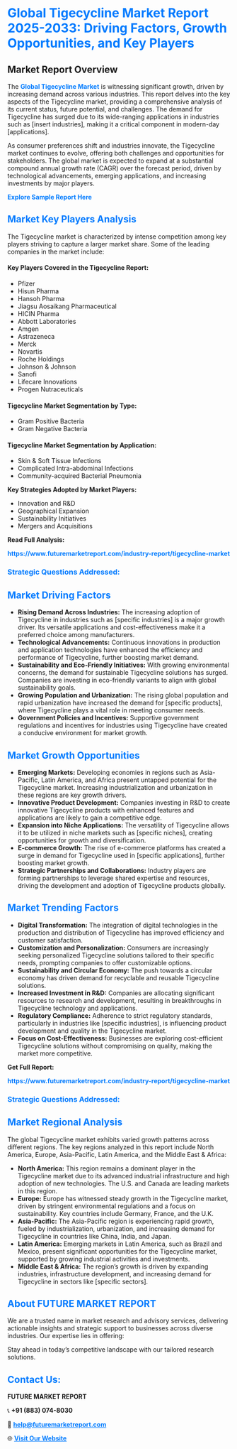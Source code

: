 <h1 style="color: #007BFF;">Global Tigecycline Market Report 2025-2033: Driving Factors, Growth Opportunities, and Key Players</h1>

<section id="overview">
<h2>Market Report Overview</h2>
<p>The <a href="https://www.futuremarketreport.com/industry-report/tigecycline-market" style="color: #007BFF; text-decoration: none;"><strong>Global Tigecycline Market</strong></a> is witnessing significant growth, driven by increasing demand across various industries. This report delves into the key aspects of the Tigecycline market, providing a comprehensive analysis of its current status, future potential, and challenges. The demand for Tigecycline has surged due to its wide-ranging applications in industries such as [insert industries], making it a critical component in modern-day [applications].</p>
<p>As consumer preferences shift and industries innovate, the Tigecycline market continues to evolve, offering both challenges and opportunities for stakeholders. The global market is expected to expand at a substantial compound annual growth rate (CAGR) over the forecast period, driven by technological advancements, emerging applications, and increasing investments by major players.</p>
</section>

<section id="overview">
<p><a href="https://www.futuremarketreport.com/request-sample/reportId=88027" style="color: #007BFF; text-decoration: none;"><strong>Explore Sample Report Here</strong></a></p>
</section>

<section id="key-players">
<h2 style="color: #007BFF;">Market Key Players Analysis</h2>
<p>The Tigecycline market is characterized by intense competition among key players striving to capture a larger market share. Some of the leading companies in the market include:</p>
<h4>Key Players Covered in the Tigecycline Report:</h4>
<ul><li>Pfizer</li><li>Hisun Pharma</li><li>Hansoh Pharma</li><li>Jiagsu Aosaikang Pharmaceutical</li><li>HICIN Pharma</li><li>Abbott Laboratories</li><li>Amgen</li><li>Astrazeneca</li><li>Merck</li><li>Novartis</li><li>Roche Holdings</li><li>Johnson &amp; Johnson</li><li>Sanofi</li><li>Lifecare Innovations</li><li>Progen Nutraceuticals</li></ul>
<h4>Tigecycline Market Segmentation by Type:</h4>
<ul><li>Gram Positive Bacteria</li><li>Gram Negative Bacteria</li></ul>

<h4>Tigecycline Market Segmentation by Application:</h4>
<ul><li>Skin &amp; Soft Tissue Infections</li><li>Complicated Intra-abdominal Infections</li><li>Community-acquired Bacterial Pneumonia</li></ul>
<p><strong>Key Strategies Adopted by Market Players:</strong></p>
<ul>
<li>Innovation and R&D</li>
<li>Geographical Expansion</li>
<li>Sustainability Initiatives</li>
<li>Mergers and Acquisitions</li>
</ul>
</section>

<section>
<p><strong>Read Full Analysis: </strong></p><a href="https://www.futuremarketreport.com/industry-report/tigecycline-market" style="color: #007BFF; text-decoration: none;"><strong>https://www.futuremarketreport.com/industry-report/tigecycline-market</strong></a>
<h3 style="color: #007BFF;">Strategic Questions Addressed:</h3>
</section>

<section id="driving-factors">
<h2 style="color: #007BFF;">Market Driving Factors</h2>
<ul>
<li><strong>Rising Demand Across Industries:</strong> The increasing adoption of Tigecycline in industries such as [specific industries] is a major growth driver. Its versatile applications and cost-effectiveness make it a preferred choice among manufacturers.</li>
<li><strong>Technological Advancements:</strong> Continuous innovations in production and application technologies have enhanced the efficiency and performance of Tigecycline, further boosting market demand.</li>
<li><strong>Sustainability and Eco-Friendly Initiatives:</strong> With growing environmental concerns, the demand for sustainable Tigecycline solutions has surged. Companies are investing in eco-friendly variants to align with global sustainability goals.</li>
<li><strong>Growing Population and Urbanization:</strong> The rising global population and rapid urbanization have increased the demand for [specific products], where Tigecycline plays a vital role in meeting consumer needs.</li>
<li><strong>Government Policies and Incentives:</strong> Supportive government regulations and incentives for industries using Tigecycline have created a conducive environment for market growth.</li>
</ul>
</section>

<section id="growth-opportunities">
<h2 style="color: #007BFF;">Market Growth Opportunities</h2>
<ul>
<li><strong>Emerging Markets:</strong> Developing economies in regions such as Asia-Pacific, Latin America, and Africa present untapped potential for the Tigecycline market. Increasing industrialization and urbanization in these regions are key growth drivers.</li>
<li><strong>Innovative Product Development:</strong> Companies investing in R&D to create innovative Tigecycline products with enhanced features and applications are likely to gain a competitive edge.</li>
<li><strong>Expansion into Niche Applications:</strong> The versatility of Tigecycline allows it to be utilized in niche markets such as [specific niches], creating opportunities for growth and diversification.</li>
<li><strong>E-commerce Growth:</strong> The rise of e-commerce platforms has created a surge in demand for Tigecycline used in [specific applications], further boosting market growth.</li>
<li><strong>Strategic Partnerships and Collaborations:</strong> Industry players are forming partnerships to leverage shared expertise and resources, driving the development and adoption of Tigecycline products globally.</li>
</ul>
</section>

<section id="trending-factors">
<h2 style="color: #007BFF;">Market Trending Factors</h2>
<ul>
<li><strong>Digital Transformation:</strong> The integration of digital technologies in the production and distribution of Tigecycline has improved efficiency and customer satisfaction.</li>
<li><strong>Customization and Personalization:</strong> Consumers are increasingly seeking personalized Tigecycline solutions tailored to their specific needs, prompting companies to offer customizable options.</li>
<li><strong>Sustainability and Circular Economy:</strong> The push towards a circular economy has driven demand for recyclable and reusable Tigecycline solutions.</li>
<li><strong>Increased Investment in R&D:</strong> Companies are allocating significant resources to research and development, resulting in breakthroughs in Tigecycline technology and applications.</li>
<li><strong>Regulatory Compliance:</strong> Adherence to strict regulatory standards, particularly in industries like [specific industries], is influencing product development and quality in the Tigecycline market.</li>
<li><strong>Focus on Cost-Effectiveness:</strong> Businesses are exploring cost-efficient Tigecycline solutions without compromising on quality, making the market more competitive.</li>
</ul>
</section>

<section>
<p><strong>Get Full Report: </strong></p><a href="https://www.futuremarketreport.com/industry-report/tigecycline-market" style="color: #007BFF; text-decoration: none;"><strong>https://www.futuremarketreport.com/industry-report/tigecycline-market</strong></a>
<h3 style="color: #007BFF;">Strategic Questions Addressed:</h3>
</section>


<section id="regional-analysis">
<h2 style="color: #007BFF;">Market Regional Analysis</h2>
<p>The global Tigecycline market exhibits varied growth patterns across different regions. The key regions analyzed in this report include North America, Europe, Asia-Pacific, Latin America, and the Middle East & Africa:</p>
<ul>
<li><strong>North America:</strong> This region remains a dominant player in the Tigecycline market due to its advanced industrial infrastructure and high adoption of new technologies. The U.S. and Canada are leading markets in this region.</li>
<li><strong>Europe:</strong> Europe has witnessed steady growth in the Tigecycline market, driven by stringent environmental regulations and a focus on sustainability. Key countries include Germany, France, and the U.K.</li>
<li><strong>Asia-Pacific:</strong> The Asia-Pacific region is experiencing rapid growth, fueled by industrialization, urbanization, and increasing demand for Tigecycline in countries like China, India, and Japan.</li>
<li><strong>Latin America:</strong> Emerging markets in Latin America, such as Brazil and Mexico, present significant opportunities for the Tigecycline market, supported by growing industrial activities and investments.</li>
<li><strong>Middle East & Africa:</strong> The region’s growth is driven by expanding industries, infrastructure development, and increasing demand for Tigecycline in sectors like [specific sectors].</li>
</ul>
</section>

<footer>
<h2 style="color: #007BFF;">About FUTURE MARKET REPORT</h2>
<p>We are a trusted name in market research and advisory services, delivering actionable insights and strategic support to businesses across diverse industries. Our expertise lies in offering:</p>

<p>Stay ahead in today’s competitive landscape with our tailored research solutions.</p>

<h2 style="color: #007BFF;">Contact Us:</h2>
<p><strong>FUTURE MARKET REPORT</strong></p>
<p>📞 <strong>+91 (883) 074-8030</strong></p>
<p>📧 <strong><a href="mailto:help@futuremarketreport.com" style="color: #007BFF;">help@futuremarketreport.com</a></strong></p>
<p>🌐 <strong><a href="https://www.futuremarketreport.com/" style="color: #007BFF;">Visit Our Website</a></strong></p>
</footer>
